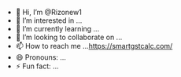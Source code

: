 - 👋 Hi, I’m @Rizonew1
- 👀 I’m interested in ...
- 🌱 I’m currently learning ...
- 💞️ I’m looking to collaborate on ...
- 📫 How to reach me ...https://smartgstcalc.com/
- 😄 Pronouns: ...
- ⚡ Fun fact: ...

<!---
Rizonew1/Rizonew1 is a ✨ special ✨ repository because its `README.md` (this file) appears on your GitHub profile.
You can click the Preview link to take a look at your changes.
--->
